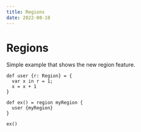 ```yaml
---
title: Regions
date: 2022-08-18
---
```


# Regions

Simple example that shows the new region feature.

```
def user {r: Region} = {
  var x in r = 1;
  x = x + 1
}

def ex() = region myRegion {
  user {myRegion}
}
```

```effekt:repl
ex()
```
